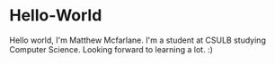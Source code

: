 # Hello-World
Hello world, I'm Matthew Mcfarlane. 
I'm a student at CSULB studying Computer Science. 
Looking forward to learning a lot. :)
